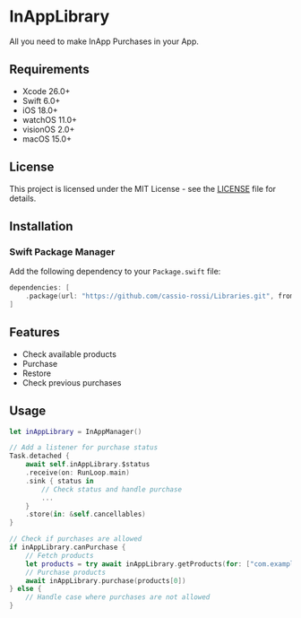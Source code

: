 # InAppLibrary

All you need to make InApp Purchases in your App.

## Requirements

- Xcode 26.0+
- Swift 6.0+
- iOS 18.0+
- watchOS 11.0+
- visionOS 2.0+
- macOS 15.0+

## License

This project is licensed under the MIT License - see the [LICENSE](LICENSE) file for details.

## Installation

### Swift Package Manager

Add the following dependency to your `Package.swift` file:

```swift
dependencies: [
    .package(url: "https://github.com/cassio-rossi/Libraries.git", from: "1.0.0")
]
```

## Features
- Check available products
- Purchase
- Restore
- Check previous purchases

## Usage

```swift
let inAppLibrary = InAppManager()

// Add a listener for purchase status
Task.detached {
    await self.inAppLibrary.$status
    .receive(on: RunLoop.main)
    .sink { status in
        // Check status and handle purchase
        ...
    }
    .store(in: &self.cancellables)
}

// Check if purchases are allowed
if inAppLibrary.canPurchase {
    // Fetch products
    let products = try await inAppLibrary.getProducts(for: ["com.example.product1", "com.example.product2"])
    // Purchase products
    await inAppLibrary.purchase(products[0])
} else {
    // Handle case where purchases are not allowed
}
```